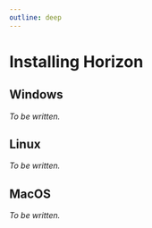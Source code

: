 ```yaml
---
outline: deep
---
```


# Installing Horizon

## Windows

*To be written.*

## Linux

*To be written.*

## MacOS

*To be written.*
